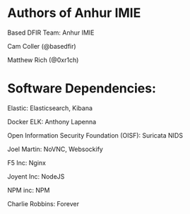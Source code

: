 # Authors of Anhur IMIE 

Based DFIR Team: Anhur IMIE

Cam Coller (@basedfir)

Matthew Rich (@0xr1ch)



# Software Dependencies:

Elastic: Elasticsearch, Kibana

Docker ELK: Anthony Lapenna 

Open Information Security Foundation (OISF): Suricata NIDS

Joel Martin: NoVNC, Websockify

F5 Inc: Nginx

Joyent Inc: NodeJS

NPM inc: NPM

Charlie Robbins: Forever 
